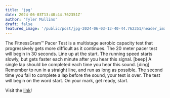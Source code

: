 ```yaml
---
title: 'jpg'
date: 2024-06-03T13:40:44.762351Z'
author: 'Tyler Mullins'
draft: false
featured_image: '/public/post/jpg-2024-06-03-13-40-44.762351/header_image.jpg'
---
```


The FitnessGram™ Pacer Test is a multistage aerobic capacity test that progressively gets more difficult as it continues. The 20 meter pacer test will begin in 30 seconds. Line up at the start. The running speed starts slowly, but gets faster each minute after you hear this signal. [beep] A single lap should be completed each time you hear this sound. [ding] Remember to run in a straight line, and run as long as possible. The second time you fail to complete a lap before the sound, your test is over. The test will begin on the word start. On your mark, get ready, start.

Visit the [link](https://pages.cs.wisc.edu/~harron/)!
